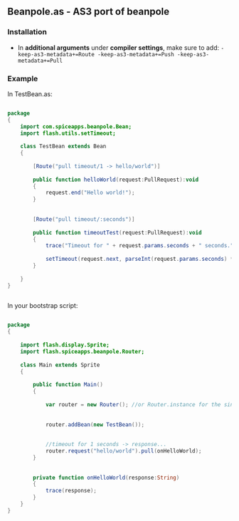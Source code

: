 ## Beanpole.as - AS3 port of beanpole            
                                             
              
### Installation

- In **additional arguments** under **compiler settings**, make sure to add: `-keep-as3-metadata+=Route -keep-as3-metadata+=Push -keep-as3-metadata+=Pull`


### Example          
          
In TestBean.as:

````Actionscript

package
{                          
	import com.spiceapps.beanpole.Bean;    
	import flash.utils.setTimeout;
	
	class TestBean extends Bean
	{
		
		[Route("pull timeout/1 -> hello/world")]
		
		public function helloWorld(request:PullRequest):void
		{
			request.end("Hello world!");
		}                               
		
		
		[Route("pull timeout/:seconds")]
		
		public function timeoutTest(request:PullRequest):void
		{                                                            
			trace("Timeout for " + request.params.seconds + " seconds.");
			
			setTimeout(request.next, parseInt(request.params.seconds) * 1000 );
		}
		
	} 
}
    

````                                                                   

In your bootstrap script:


````Actionscript

package
{                            
	
	import flash.display.Sprite;
	import flash.spiceapps.beanpole.Router;
	
	class Main extends Sprite
	{
		                        
		public function Main()
		{
			
			var router = new Router(); //or Router.instance for the singleton
			
			
			router.addBean(new TestBean());
			
			                                                 
			//timeout for 1 seconds -> response... 
			router.request("hello/world").pull(onHelloWorld);
		}                                      
		
		
		private function onHelloWorld(response:String)
		{   
			trace(response);                                       
		}
	}
}
   

````
              